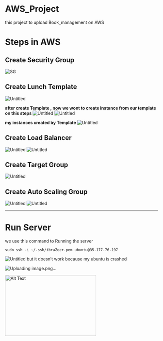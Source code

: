 # AWS_Project
this project to upload Book_management on AWS

# Steps in AWS
## Create Security Group
![SG](https://github.com/IbrahimZeer/AWS_Project/assets/137792310/7506ac95-733f-4c91-8471-e609b99731b7)

## Create  Lunch Template 
![Untitled](https://s3-us-west-2.amazonaws.com/secure.notion-static.com/cbb69911-3ef7-4e65-a6f7-720a7acf74c2/Untitled.png)

**after create Template , now we wont to create instance from our template on this steps**
![Untitled](https://s3-us-west-2.amazonaws.com/secure.notion-static.com/56345f77-1c3b-478b-8e38-625bd5685c92/Untitled.png)
![Untitled](https://s3-us-west-2.amazonaws.com/secure.notion-static.com/31798da1-ade8-4ea6-8592-eb719848142a/Untitled.png)

**my instances created by Template**
![Untitled](https://s3-us-west-2.amazonaws.com/secure.notion-static.com/9c09e08c-8055-4c83-bee8-658540497211/Untitled.png)

## Create Load Balancer
![Untitled](https://s3-us-west-2.amazonaws.com/secure.notion-static.com/ac475a80-5f5a-4370-b1fb-018fd27a8aaa/Untitled.png)
![Untitled](https://s3-us-west-2.amazonaws.com/secure.notion-static.com/deef3dc3-1b63-4c85-9599-7dc925732583/Untitled.png)

## Create Target Group
![Untitled](https://s3-us-west-2.amazonaws.com/secure.notion-static.com/8783a08a-2180-4439-b55c-b76faff8b8f0/Untitled.png)

## Create Auto Scaling Group
![Untitled](https://s3-us-west-2.amazonaws.com/secure.notion-static.com/5978fca7-69d0-4ddb-b6a8-e65507ba70fa/Untitled.png)
![Untitled](https://s3-us-west-2.amazonaws.com/secure.notion-static.com/9fa1b48d-83f4-4972-beaf-a0fe5e1aee89/Untitled.png)

---

# Run Server
we use this command to Running the server
```
sudo ssh -i ~/.ssh/ibraZeer.pem ubuntu@35.177.76.197
```
![Untitled](https://s3-us-west-2.amazonaws.com/secure.notion-static.com/c2f4965b-7f7e-4f7f-b2f7-afc7df9dbb79/Untitled.png)
but it doesn’t work because my ubuntu is crashed


![Uploading image.png…]()

<img src="[image.jpg](https://s3-us-west-2.amazonaws.com/secure.notion-static.com/c2f4965b-7f7e-4f7f-b2f7-afc7df9dbb79/Untitled.png)https://s3-us-west-2.amazonaws.com/secure.notion-static.com/c2f4965b-7f7e-4f7f-b2f7-afc7df9dbb79/Untitled.png" alt="Alt Text" width="300" height="200" />
